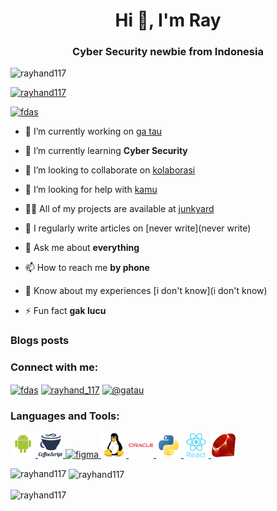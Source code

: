 <h1 align="center">Hi 👋, I'm Ray</h1>
<h3 align="center">Cyber Security newbie from Indonesia</h3>

<p align="left"> <img src="https://komarev.com/ghpvc/?username=rayhand117&label=Profile%20views&color=0e75b6&style=flat" alt="rayhand117" /> </p>

<p align="left"> <a href="https://github.com/ryo-ma/github-profile-trophy"><img src="https://github-profile-trophy.vercel.app/?username=rayhand117" alt="rayhand117" /></a> </p>

<p align="left"> <a href="https://twitter.com/fdas" target="blank"><img src="https://img.shields.io/twitter/follow/fdas?logo=twitter&style=for-the-badge" alt="fdas" /></a> </p>

- 🔭 I’m currently working on [ga tau](facebook.com)

- 🌱 I’m currently learning **Cyber Security**

- 👯 I’m looking to collaborate on [kolaborasi](google.com)

- 🤝 I’m looking for help with [kamu](linkedin.com)

- 👨‍💻 All of my projects are available at [junkyard](junkyard)

- 📝 I regularly write articles on [never write](never write)

- 💬 Ask me about **everything**

- 📫 How to reach me **by phone**

- 📄 Know about my experiences [i don't know](i don't know)

- ⚡ Fun fact **gak lucu**

### Blogs posts
<!-- BLOG-POST-LIST:START -->
<!-- BLOG-POST-LIST:END -->

<h3 align="left">Connect with me:</h3>
<p align="left">
<a href="https://twitter.com/fdas" target="blank"><img align="center" src="https://raw.githubusercontent.com/rahuldkjain/github-profile-readme-generator/master/src/images/icons/Social/twitter.svg" alt="fdas" height="30" width="40" /></a>
<a href="https://instagram.com/rayhand_117" target="blank"><img align="center" src="https://raw.githubusercontent.com/rahuldkjain/github-profile-readme-generator/master/src/images/icons/Social/instagram.svg" alt="rayhand_117" height="30" width="40" /></a>
<a href="https://medium.com/@gatau" target="blank"><img align="center" src="https://raw.githubusercontent.com/rahuldkjain/github-profile-readme-generator/master/src/images/icons/Social/medium.svg" alt="@gatau" height="30" width="40" /></a>
</p>

<h3 align="left">Languages and Tools:</h3>
<p align="left"> <a href="https://developer.android.com" target="_blank" rel="noreferrer"> <img src="https://raw.githubusercontent.com/devicons/devicon/master/icons/android/android-original-wordmark.svg" alt="android" width="40" height="40"/> </a> <a href="https://offeescript.org" target="_blank" rel="noreferrer"> <img src="https://raw.githubusercontent.com/devicons/devicon/master/icons/coffeescript/coffeescript-original-wordmark.svg" alt="coffeescript" width="40" height="40"/> </a> <a href="https://www.figma.com/" target="_blank" rel="noreferrer"> <img src="https://www.vectorlogo.zone/logos/figma/figma-icon.svg" alt="figma" width="40" height="40"/> </a> <a href="https://www.linux.org/" target="_blank" rel="noreferrer"> <img src="https://raw.githubusercontent.com/devicons/devicon/master/icons/linux/linux-original.svg" alt="linux" width="40" height="40"/> </a> <a href="https://www.oracle.com/" target="_blank" rel="noreferrer"> <img src="https://raw.githubusercontent.com/devicons/devicon/master/icons/oracle/oracle-original.svg" alt="oracle" width="40" height="40"/> </a> <a href="https://www.python.org" target="_blank" rel="noreferrer"> <img src="https://raw.githubusercontent.com/devicons/devicon/master/icons/python/python-original.svg" alt="python" width="40" height="40"/> </a> <a href="https://reactjs.org/" target="_blank" rel="noreferrer"> <img src="https://raw.githubusercontent.com/devicons/devicon/master/icons/react/react-original-wordmark.svg" alt="react" width="40" height="40"/> </a> <a href="https://www.ruby-lang.org/en/" target="_blank" rel="noreferrer"> <img src="https://raw.githubusercontent.com/devicons/devicon/master/icons/ruby/ruby-original.svg" alt="ruby" width="40" height="40"/> </a> </p>

<p><img align="left" src="https://github-readme-stats.vercel.app/api/top-langs?username=rayhand117&show_icons=true&locale=en&layout=compact" alt="rayhand117" /></p>

<p>&nbsp;<img align="center" src="https://github-readme-stats.vercel.app/api?username=rayhand117&show_icons=true&locale=en" alt="rayhand117" /></p>

<p><img align="center" src="https://github-readme-streak-stats.herokuapp.com/?user=rayhand117&" alt="rayhand117" /></p>
